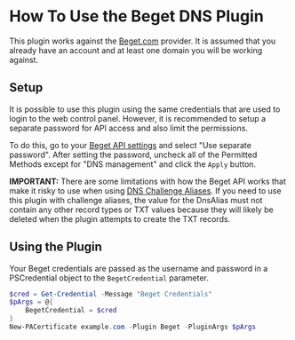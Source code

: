 # How To Use the Beget DNS Plugin

This plugin works against the [Beget.com](https://beget.com/) provider. It is assumed that you already have an account and at least one domain you will be working against.

## Setup

It is possible to use this plugin using the same credentials that are used to login to the web control panel. However, it is recommended to setup a separate password for API access and also limit the permissions.

To do this, go to your [Beget API settings](https://cp.beget.com/settings/access/api) and select "Use separate password". After setting the password, uncheck all of the Permitted Methods except for "DNS management" and click the `Apply` button.

**IMPORTANT:** There are some limitations with how the Beget API works that make it risky to use when using [DNS Challenge Aliases](https://github.com/rmbolger/Posh-ACME/blob/main/Tutorial.md#advanced-dns-challenge-aliases). If you need to use this plugin with challenge aliases, the value for the DnsAlias must not contain any other record types or TXT values because they will likely be deleted when the plugin attempts to create the TXT records.

## Using the Plugin

Your Beget credentials are passed as the username and password in a PSCredential object to the `BegetCredential` parameter.

```powershell
$cred = Get-Credential -Message "Beget Credentials"
$pArgs = @{
    BegetCredential = $cred
}
New-PACertificate example.com -Plugin Beget -PluginArgs $pArgs
```
